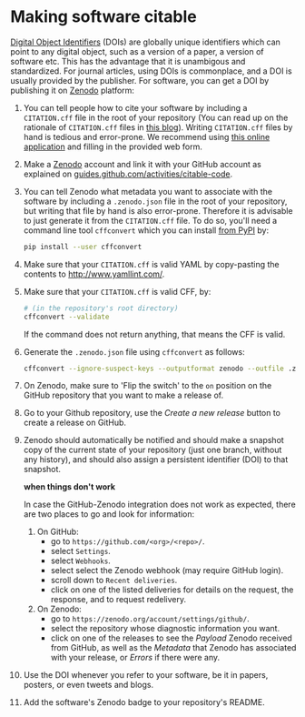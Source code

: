 # Making software citable

[Digital Object Identifiers](https://en.wikipedia.org/wiki/Digital_object_identifier)  (DOIs) are globally unique identifiers which can point to
any digital object, such as a version of a paper, a version of software etc.
This has the advantage that it is unambigous and standardized. For journal articles, using
DOIs is commonplace, and a DOI is usually provided by the publisher. For
software, you can get a DOI by publishing it on [Zenodo](https://zenodo.org/) platform:

1. You can tell people how to cite your software by including a ``CITATION.cff``
file in the root of your repository (You can read up on the rationale of
``CITATION.cff`` files in [this
blog](https://www.software.ac.uk/blog/2017-12-12-standard-format-citation-files)).
Writing ``CITATION.cff`` files by hand is tedious and error-prone. We recommend using [this online application](https://citation-file-format.github.io/cff-initializer-javascript/) and filling in the provided web form.
1. Make a [Zenodo](https://zenodo.org/) account and link it with your GitHub account as explained on [guides.github.com/activities/citable-code](https://guides.github.com/activities/citable-code/).
1. You can tell Zenodo what metadata you want to associate with the software by
including a ``.zenodo.json`` file in the root of your repository, but writing
that file by hand is also error-prone. Therefore it is advisable to just generate it
from the ``CITATION.cff`` file. To do so, you'll need a command line tool
``cffconvert`` which you can install [from
PyPI](https://pypi.org/project/cffconvert/) by:

    ```bash
    pip install --user cffconvert
    ```
1. Make sure that your ``CITATION.cff`` is valid YAML by copy-pasting the
contents to http://www.yamllint.com/.
1. Make sure that your ``CITATION.cff`` is valid CFF, by:

    ```bash
    # (in the repository's root directory)
    cffconvert --validate
    ```

    If the command does not return anything, that means the CFF is valid.

1. Generate the ``.zenodo.json`` file using ``cffconvert`` as follows:

    ```bash
    cffconvert --ignore-suspect-keys --outputformat zenodo --outfile .zenodo.json
    ```
1. On Zenodo, make sure to 'Flip the switch' to the ``on`` position on the
GitHub repository that you want to make a release of.
1. Go to your Github repository, use the _Create a new release_ button to create
a release on GitHub.
1. Zenodo should automatically be notified and should make a snapshot copy of
the current state of your repository (just one branch, without any history), and
should also assign a persistent identifier (DOI) to that snapshot.

    **when things don't work**

    In case the GitHub-Zenodo integration does not work as expected, there are
    two places to go and look for information:
    1. On GitHub:
        - go to ``https://github.com/<org>/<repo>/``.
        - select ``Settings``.
        - select ``Webhooks``.
        - select select the Zenodo webhook (may require GitHub login).
        - scroll down to ``Recent deliveries``.
        - click on one of the listed deliveries for details on the request, the response, and to request redelivery.
    1. On Zenodo:
        - go to ``https://zenodo.org/account/settings/github/``.
        - select the repository whose diagnostic information you want.
        - click on one of the releases to see the _Payload_ Zenodo received from GitHub, as well as the _Metadata_ that Zenodo has associated with your release, or _Errors_ if there were any.

1. Use the DOI whenever you refer to your software, be it in papers, posters, or
even tweets and blogs.
1. Add the software's Zenodo badge to your repository's README.
